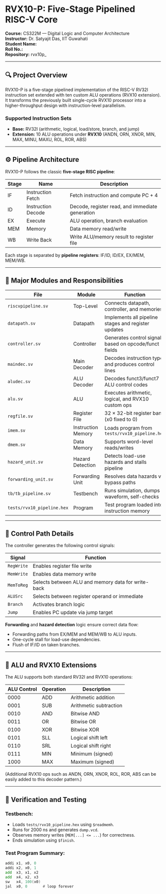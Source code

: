 # RVX10-P: Five-Stage Pipelined RISC-V Core

**Course:** CS322M — Digital Logic and Computer Architecture  
**Instructor:** Dr. Satyajit Das, IIT Guwahati  
**Student Name:** <Your Name>  
**Roll No.:** <Your Roll No.>  
**Repository:** rvx10p_<rollno>  

---

## 🔍 Project Overview

RVX10-P is a five-stage pipelined implementation of the RISC-V RV32I instruction set extended with ten custom ALU operations (RVX10 extension).  
It transforms the previously built single-cycle RVX10 processor into a higher-throughput design with instruction-level parallelism.

### Supported Instruction Sets
- **Base:** RV32I (arithmetic, logical, load/store, branch, and jump)
- **Extension:** 10 ALU operations under **RVX10** (ANDN, ORN, XNOR, MIN, MAX, MINU, MAXU, ROL, ROR, ABS)

---

## ⚙️ Pipeline Architecture

RVX10-P follows the classic **five-stage RISC pipeline**:

| Stage | Name | Description |
|-------|------|--------------|
| IF | Instruction Fetch | Fetch instruction and compute PC + 4 |
| ID | Instruction Decode | Decode, register read, and immediate generation |
| EX | Execute | ALU operation, branch evaluation |
| MEM | Memory | Data memory read/write |
| WB | Write Back | Write ALU/memory result to register file |

Each stage is separated by **pipeline registers**: IF/ID, ID/EX, EX/MEM, MEM/WB.

---

## 🧩 Major Modules and Responsibilities

| File | Module | Function |
|------|---------|-----------|
| `riscvpipeline.sv` | Top-Level | Connects datapath, controller, and memories |
| `datapath.sv` | Datapath | Implements all pipeline stages and register updates |
| `controller.sv` | Controller | Generates control signals based on opcode/funct fields |
| `maindec.sv` | Main Decoder | Decodes instruction type and produces control lines |
| `aludec.sv` | ALU Decoder | Decodes funct3/funct7 → ALU control codes |
| `alu.sv` | ALU | Executes arithmetic, logical, and RVX10 custom ops |
| `regfile.sv` | Register File | 32 × 32-bit register bank (x0 fixed to 0) |
| `imem.sv` | Instruction Memory | Loads program from `tests/rvx10_pipeline.hex` |
| `dmem.sv` | Data Memory | Supports word-level reads/writes |
| `hazard_unit.sv` | Hazard Detection | Detects load-use hazards and stalls pipeline |
| `forwarding_unit.sv` | Forwarding Unit | Resolves data hazards via bypass paths |
| `tb/tb_pipeline.sv` | Testbench | Runs simulation, dumps waveform, self-checks |
| `tests/rvx10_pipeline.hex` | Program | Test program loaded into instruction memory |

---

## 🧠 Control Path Details

The controller generates the following control signals:

| Signal | Function |
|---------|-----------|
| `RegWrite` | Enables register file write |
| `MemWrite` | Enables data memory write |
| `MemToReg` | Selects between ALU and memory data for write-back |
| `ALUSrc` | Selects between register operand or immediate |
| `Branch` | Activates branch logic |
| `Jump` | Enables PC update via jump target |

**Forwarding** and **hazard detection** logic ensure correct data flow:
- Forwarding paths from EX/MEM and MEM/WB to ALU inputs.
- One-cycle stall for load-use dependencies.
- Flush of IF/ID on taken branches.

---

## 🧮 ALU and RVX10 Extensions

The ALU supports both standard RV32I and RVX10 operations:

| ALU Control | Operation | Description |
|--------------|------------|-------------|
| 0000 | ADD | Arithmetic addition |
| 0001 | SUB | Arithmetic subtraction |
| 0010 | AND | Bitwise AND |
| 0011 | OR | Bitwise OR |
| 0100 | XOR | Bitwise XOR |
| 0101 | SLL | Logical shift left |
| 0110 | SRL | Logical shift right |
| 0111 | MIN | Minimum (signed) |
| 1000 | MAX | Maximum (signed) |

(Additional RVX10 ops such as ANDN, ORN, XNOR, ROL, ROR, ABS can be easily added to this decoder pattern.)

---

## 🧰 Verification and Testing

### Testbench:
- Loads `tests/rvx10_pipeline.hex` using `$readmemh`.
- Runs for 2000 ns and generates `dump.vcd`.
- Observes memory writes (`MEM[...] <= ...`) for correctness.
- Ends simulation using `$finish`.

### Test Program Summary:
```asm
addi x1, x0, 0
addi x2, x0, 1
add  x3, x1, x2
add  x4, x2, x3
sw   x4, 100(x0)
jal  x0, 0       # loop forever
